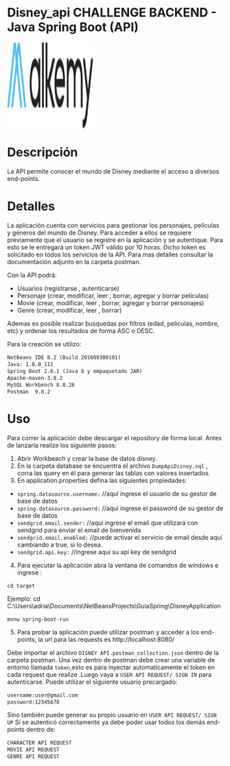 # Disney_api CHALLENGE BACKEND - Java Spring Boot (API)

<img align="center" height="200px" width="200px" src="https://github.com/adriangh1321/disney-api/blob/master/alkemyLogo.svg">

# Descripción
La API permite conocer el mundo de Disney mediante el acceso a diversos end-points.
# Detalles

La aplicación cuenta con servicios para gestionar los personajes, películas y géneros del mundo de Disney.
Para acceder a ellos se requiere previamente que el usuario se registre en la aplicación y se autentique. Para esto se le entregará un token JWT válido por 10 horas.
Dicho token es solicitado en todos los servicios de la API. Para mas detalles consultar la documentación adjunto en la carpeta postman.

Con la API podrá:
- Usuarios (registrarse , autenticarse)
- Personaje (crear, modificar, leer , borrar, agregar y borrar películas)
- Movie (crear, modificar, leer , borrar, agregar y borrar personajes)
- Genre (crear, modificar, leer , borrar)

Ademas es posible realizar busquedas por filtros (edad, peliculas, nombre, etc) y ordenar los resultados de forma ASC o DESC.

Para la creación se utilizo:
```
NetBeans IDE 8.2 (Build 201609300101)
Java: 1.8.0_111  
Spring Boot 2.6.1 (Java 8 y empaquetado JAR)
Apache-maven-3.8.2
MySQL Workbench 8.0.26
Postman  9.8.2
```

# Uso
Para correr la aplicación debe descargar el repository de forma local. Antes de lanzarla realize los siguiente pasos:

1. Abrir Workbeach y crear la base de datos disney.
2. En la carpeta database se encuentra el archivo `DumpApiDisney.sql` , corra las query en él para generar las tablas con valores insertados.
3. En application.properties defina las siguientes propiedades:

- `spring.datasource.username:` //aquí ingrese el usuario de su gestor de base de datos
- `spring.datasource.password:` //aquí ingrese el password de su gestor de base de datos
- `sendgrid.email.sender:` //aquí ingrese el email que utilizará con sendgrid para enviar el email de bienvenida
- `sendgrid.email.enabled:`   //puede activar el servicio de email desde aquí cambiando a true, si lo desea.
- `sendgrid.api.key:`  //ingrese aquí su api key de sendgrid
 
4. Para ejecutar la aplicación abra la ventana de comandos de windows e ingrese :
```
cd target
```
Ejemplo:
cd C:\Users\adria\Documents\NetBeansProjects\GuiaSpring\DisneyApplication

```
mvnw spring-boot-run
```

5. Para probar la aplicación puede utilizar postman y acceder a los end-points, la url para las requests es http://localhost:8080/

Debe importar el archivo `DISNEY API.postman_collection.json` dentro de la carpeta postman. Una vez dentro de postman debe crear una variable de entorno llamada `token`,esto es  para inyectar automaticamente el token en cada request que realize .Luego vaya a `USER API REQUEST/ SIGN IN` para autenticarse. Puede utilizar el siguiente usuario precargado:
```
username:user@gmail.com
password:12345678
```
Sino también puede generar su propio usuario en `USER API REQUEST/ SIGN UP`
Si se autenticó correctamente ya debe poder usar todos los demás end-points dentro de:
```
CHARACTER API REQUEST
MOVIE API REQUEST
GENRE API REQUEST
```

